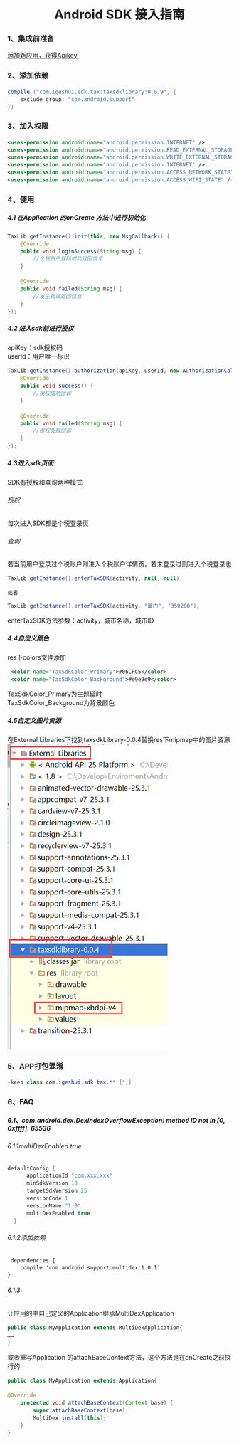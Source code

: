 
<h1 style="text-align:center">Android SDK 接入指南</h1>

### 1、集成前准备
<a href="https://www.baidu.com">添加新应用，获得Apikey.</a>
### 2、添加依赖
```java
compile ("com.igeshui.sdk.tax:taxsdklibrary:0.0.9", {
    exclude group: "com.android.support"
})
```
### 3、加入权限
```xml
<uses-permission android:name="android.permission.INTERNET" />
<uses-permission android:name="android.permission.READ_EXTERNAL_STORAGE" />
<uses-permission android:name="android.permission.WRITE_EXTERNAL_STORAGE" />
<uses-permission android:name="android.permission.INTERNET" />
<uses-permission android:name="android.permission.ACCESS_NETWORK_STATE" />
<uses-permission android:name="android.permission.ACCESS_WIFI_STATE" />
```


### 4、使用
##### 4.1 在Application 的onCreate 方法中进行初始化
```java
TaxLib.getInstance().init(this, new MsgCallback() {
    @Override
    public void loginSuccess(String msg) {
		//个税账户登陆成功返回信息
    }

    @Override
    public void failed(String msg) {
		//发生错误返回信息
    }
});
```
##### 4.2 进入sdk前进行授权
apiKey：sdk授权码<br/>
userId：用户唯一标识
```java
TaxLib.getInstance().authorization(apiKey, userId, new AuthorizationCallback() {
    @Override
    public void success() {
        //授权成功回调
    }

    @Override
    public void failed(String msg) {
        //授权失败回调
    }
});
```
##### 4.3进入sdk页面


SDK有授权和查询两种模式
###### 授权
每次进入SDK都是个税登录页
###### 查询
若当前用户登录过个税账户则进入个税账户详情页，若未登录过则进入个税登录也

```java
TaxLib.getInstance().enterTaxSDK(activity, null, null);
```
    或者
```java
TaxLib.getInstance().enterTaxSDK(activity, "厦门", "350200");
```
enterTaxSDK方法参数：activity，城市名称，城市ID

##### 4.4自定义颜色
 res下colors文件添加
```xml
 <color name="TaxSdkColor_Primary">#06CFC5</color>
 <color name="TaxSdkColor_Background">#e9e9e9</color>
```
TaxSdkColor_Primary为主题延时<br/>
TaxSdkColor_Background为背景颜色

##### 4.5自定义图片资源
 在External Libraries下找到taxsdkLibrary-0.0.4替换res下mipmap中的图片资源<br>
<img src="mipmap.png"></img>
### 5、APP打包混淆
```java
-keep class com.igeshui.sdk.tax.** {*;}
```
### 6、FAQ
##### 6.1、com.android.dex.DexIndexOverflowException: method ID not in [0, 0xffff]: 65536

###### 6.1.1multiDexEnabled true
```gradle
defaultConfig {  
      applicationId "com.xxx.xxx"  
      minSdkVersion 18  
      targetSdkVersion 25  
      versionCode 1  
      versionName "1.0"  
      multiDexEnabled true  
  } 
 ```
###### 6.1.2添加依赖
```
 dependencies {  
    compile 'com.android.support:multidex:1.0.1'  
}  
``` 
###### 6.1.3
让应用的中自己定义的Application继承MultiDexApplication
```java
public class MyApplication extends MultiDexApplication{  
……  
}  
```
或者重写Application 的attachBaseContext方法，这个方法是在onCreate之前执行的
```java
public class MyApplication extends Application{  
  
@Override  
    protected void attachBaseContext(Context base) {  
        super.attachBaseContext(base);  
        MultiDex.install(this);  
    }  
}  
```

